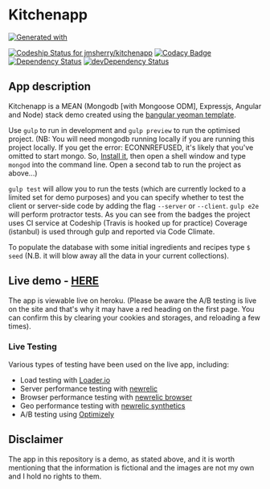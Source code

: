 # Kitchenapp

[![Generated with](https://img.shields.io/badge/generated%20with-bangular-blue.svg?style=flat-square)](https://github.com/42Zavattas/generator-bangular)

[ ![Codeship Status for jmsherry/kitchenapp](https://codeship.com/projects/2eabc9b0-2ace-0133-8c51-622b866f1c07/status?branch=master)](https://codeship.com/projects/98338)
[![Codacy Badge](https://www.codacy.com/project/badge/01f2c1ccfd1147f8a7e449c8de41a712)](https://www.codacy.com/app/james-m-sherry/kitchenapp)
[![Dependency Status](https://david-dm.org/jmsherry/kitchenapp.svg?style=flat)](https://david-dm.org/jmsherry/kitchenapp)
[![devDependency Status](https://david-dm.org/jmsherry/kitchenapp/dev-status.svg)](https://david-dm.org/jmsherry/kitchenapp#info=devDependencies)

## App description
Kitchenapp is a MEAN (Mongodb [with Mongoose ODM], Expressjs, Angular and Node) stack demo created using the [bangular yeoman template](https://github.com/42Zavattas/generator-bangular).

Use `gulp` to run in development and `gulp preview` to run the optimised project. (NB: You will need mongodb running locally if you are running this project locally. If you get the error: ECONNREFUSED, it's likely that you've omitted to start mongo. So, [Install it](http://docs.mongodb.org/master/installation/), then open a shell window and type `mongod` into the command line. Open a second tab to run the project as above...)

`gulp test` will allow you to run the tests (which are currently locked to a limited set for demo purposes) and you can specify whether to test the client or server-side code by adding the flag `--server` or `--client`. `gulp e2e` will perform protractor tests. As you can see from the badges the project uses CI service at Codeship (Travis is hooked up for practice) Coverage (istanbul) is used through gulp and reported via Code Climate.

To populate the database with some initial ingredients and recipes type `$ seed` (N.B. it will blow away all the data in your current collections).

## Live demo - [HERE](https://kitchenapp2.herokuapp.com/)
 The app is viewable live on heroku. (Please be aware the A/B testing is live on the site and that's why it may have a red heading on the first page. You can confirm this by clearing your cookies and storages, and reloading a few times).

### Live Testing
Various types of testing have been used on the live app, including:

* Load testing with [Loader.io](https://loader.io/)
* Server performance testing with [newrelic](http://newrelic.com/)
* Browser performance testing with [newrelic browser](http://newrelic.com/browser-monitoring)
* Geo performance testing with [newrelic synthetics](http://newrelic.com/synthetics)
* A/B testing using [Optimizely](https://app.optimizely.com)

## Disclaimer
The app in this repository is a demo, as stated above, and it is worth mentioning that the information is fictional and the images are not my own and I hold no rights to them.
